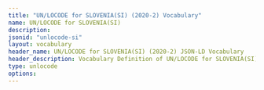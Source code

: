 ```yaml
---
title: "UN/LOCODE for SLOVENIA(SI) (2020-2) Vocabulary"
name: UN/LOCODE for SLOVENIA(SI) 
description: 
jsonid: "unlocode-si"
layout: vocabulary
header_name: UN/LOCODE for SLOVENIA(SI) (2020-2) JSON-LD Vocabulary
header_description: Vocabulary Definition of UN/LOCODE for SLOVENIA(SI) (2020-2) semantics in HTML format. JSON-LD format is available at [unlocode-si.jsonld](/vocabulary/unlocode-si.jsonld)
type: unlocode
options:
---
```

